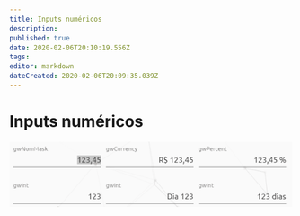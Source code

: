 ```yaml
---
title: Inputs numéricos
description: 
published: true
date: 2020-02-06T20:10:19.556Z
tags: 
editor: markdown
dateCreated: 2020-02-06T20:09:35.039Z
---
```


# Inputs numéricos

![Inputs numéricos](/tutoriais/inputs.gif)
